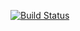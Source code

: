 [![Build Status](https://travis-ci.org/devsuperior/ubuntu-vm.svg?branch=master)](https://travis-ci.org/devsuperior/ubuntu-vm)
